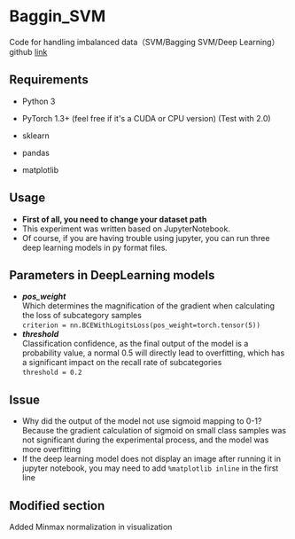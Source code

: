 # Baggin_SVM
Code for handling imbalanced data（SVM/Bagging SVM/Deep Learning）
github [link](https://github.com/concrettojava/Bagging_SVM)
## Requirements
* Python 3  

* PyTorch 1.3+ (feel free if it's a CUDA or CPU version) (Test with 2.0)  

* sklearn  

* pandas  
* matplotlib  
## Usage  
* **First of all, you need to change your dataset path**  
* This experiment was written based on JupyterNotebook.   
* Of course, if you are having trouble using jupyter, you can run three deep learning models in py format files.  

## Parameters in DeepLearning models  
* ***pos_weight***  
  Which determines the magnification of the gradient when calculating the loss of subcategory samples  
```criterion = nn.BCEWithLogitsLoss(pos_weight=torch.tensor(5))```
* ***threshold***  
  Classification confidence, as the final output of the model is a probability value, a normal 0.5 will directly
   lead to overfitting, which has a significant impact on the recall rate of subcategories  
```threshold = 0.2```  

## Issue
* Why did the output of the model not use sigmoid mapping to 0-1? Because the gradient calculation of sigmoid on small class samples was not significant during the experimental process, and the model was more overfitting  
* If the deep learning model does not display an image after running it in jupyter notebook, you may need to add ```%matplotlib inline``` in the first line
## Modified section  
Added Minmax normalization in visualization
